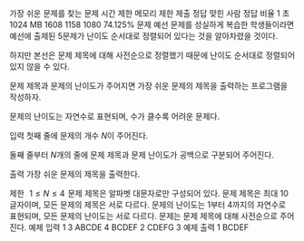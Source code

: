 가장 쉬운 문제를 찾는 문제
시간 제한	메모리 제한	제출	정답	맞힌 사람	정답 비율
1 초	1024 MB	1608	1158	1080	74.125%
문제
예선 문제를 성실하게 복습한 학생들이라면 예선에 출제된 5문제가 난이도 순서대로 정렬되어 있다는 것을 알아차렸을 것이다.

하지만 본선은 문제 제목에 대해 사전순으로 정렬했기 때문에 난이도 순서대로 정렬되어 있지 않을 수 있다.

문제 제목과 문제의 난이도가 주어지면 가장 쉬운 문제의 제목을 출력하는 프로그램을 작성하자.

문제의 난이도는 자연수로 표현되며, 수가 클수록 어려운 문제다.

입력
첫째 줄에 문제의 개수 
$N$이 주어진다.

둘째 줄부터 
$N$개의 줄에 문제 제목과 문제 난이도가 공백으로 구분되어 주어진다.

출력
가장 쉬운 문제의 제목을 출력한다.

제한
 
$1 \leq N \leq 4$ 
문제 제목은 알파벳 대문자로만 구성되어 있다.
문제 제목은 최대 10글자이며, 모든 문제의 제목은 서로 다르다.
문제의 난이도는 1부터 4까지의 자연수로 표현되며, 모든 문제의 난이도는 서로 다르다.
문제는 문제 제목에 대해 사전순으로 주어진다.
예제 입력 1 
3
ABCDE 4
BCDEF 2
CDEFG 3
예제 출력 1 
BCDEF